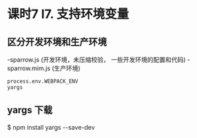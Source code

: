 # 课时7 l7. 支持环境变量
## 区分开发环境和生产环境
-sparrow.js (开发环境，未压缩校验， 一些开发环境的配置和代码)
-sparrow.mim.js (生产环境)

```
process.env.WEBPACK_ENV
yargs
```

## yargs 下载
  $ npm install yargs --save-dev
